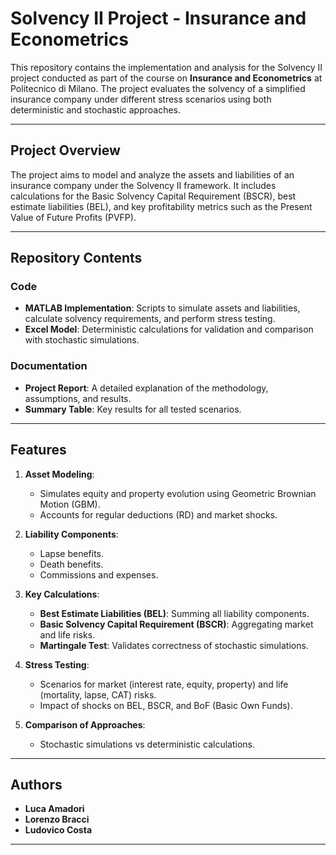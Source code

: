 # Solvency II Project - Insurance and Econometrics

This repository contains the implementation and analysis for the Solvency II project conducted as part of the course on **Insurance and Econometrics** at Politecnico di Milano. The project evaluates the solvency of a simplified insurance company under different stress scenarios using both deterministic and stochastic approaches.

---

## Project Overview

The project aims to model and analyze the assets and liabilities of an insurance company under the Solvency II framework. It includes calculations for the Basic Solvency Capital Requirement (BSCR), best estimate liabilities (BEL), and key profitability metrics such as the Present Value of Future Profits (PVFP).

---

## Repository Contents

### Code
- **MATLAB Implementation**: Scripts to simulate assets and liabilities, calculate solvency requirements, and perform stress testing.
- **Excel Model**: Deterministic calculations for validation and comparison with stochastic simulations.

### Documentation
- **Project Report**: A detailed explanation of the methodology, assumptions, and results.
- **Summary Table**: Key results for all tested scenarios.

---

## Features

1. **Asset Modeling**:
   - Simulates equity and property evolution using Geometric Brownian Motion (GBM).
   - Accounts for regular deductions (RD) and market shocks.

2. **Liability Components**:
   - Lapse benefits.
   - Death benefits.
   - Commissions and expenses.

3. **Key Calculations**:
   - **Best Estimate Liabilities (BEL)**: Summing all liability components.
   - **Basic Solvency Capital Requirement (BSCR)**: Aggregating market and life risks.
   - **Martingale Test**: Validates correctness of stochastic simulations.

4. **Stress Testing**:
   - Scenarios for market (interest rate, equity, property) and life (mortality, lapse, CAT) risks.
   - Impact of shocks on BEL, BSCR, and BoF (Basic Own Funds).

5. **Comparison of Approaches**:
   - Stochastic simulations vs deterministic calculations.

---

## Authors
- **Luca Amadori**
- **Lorenzo Bracci**
- **Ludovico Costa**

---
